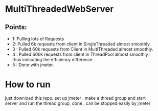 # MultiThreadedWebServer
## Points:
- 1: Pulling lots of Requests
- 2: Pulled 6k requests from client in SingleThreaded almost smoothly.
- 3 : Pulled 60k requests from Client in MultiThreaded almost smoothly.
- 4 : Pulled 600k requests from client in ThreadPool almost smoothly . 
thus indicating the efficiency difference .
- 5 : Done with jmeter.

# How to run 
just download this repo. set up jmeter .
make a thread group and start server and run the thread group, done .
can be stopped easily by jmeter
